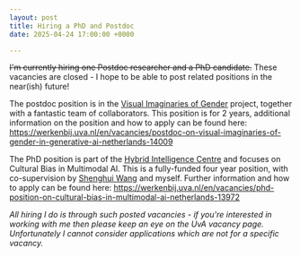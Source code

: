 ```yaml
---
layout: post
title: Hiring a PhD and Postdoc
date: 2025-04-24 17:00:00 +0000

---
```


<del>I'm currently hiring one Postdoc researcher and a PhD candidate.</del> These vacancies are closed - I hope to be able to post related positions in the near(ish) future!

The postdoc position is in the [Visual Imaginaries of Gender](https://rdt.uva.nl/research/research-projects/visual-imaginaries-of-gender-the-potentials-and-limitations-of-genai/visual-imaginaries-of-gender-the-potentials-and-limitations-of-genai.html) project, together with a fantastic team of collaborators. This position is for 2 years, additional information on the position and how to apply can be found here: <https://werkenbij.uva.nl/en/vacancies/postdoc-on-visual-imaginaries-of-gender-in-generative-ai-netherlands-14009>

The PhD position is part of the [Hybrid Intelligence Centre](https://www.hybrid-intelligence-centre.nl/) and focuses on Cultural Bias in Multimodal AI. This is a fully-funded four year position, with co-supervision by [Shenghui Wang](https://people.utwente.nl/shenghui.wang) and myself. Further information and how to apply can be found here: <https://werkenbij.uva.nl/en/vacancies/phd-position-on-cultural-bias-in-multimodal-ai-netherlands-13972>

*All hiring I do is through such posted vacancies - if you're interested in working with me then please keep an eye on the UvA vacancy page. Unfortunately I cannot consider applications which are not for a specific vacancy.*
